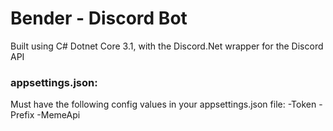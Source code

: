 # Bender - Discord Bot

Built using C# Dotnet Core 3.1, with the Discord.Net wrapper for the Discord API

### appsettings.json:

Must have the following config values in your appsettings.json file:
	-Token
	-Prefix
	-MemeApi